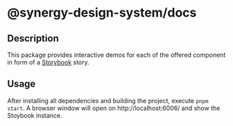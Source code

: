 # @synergy-design-system/docs


## Description

This package provides interactive demos for each of the offered component in form of a [Storybook](https://storybook.js.org/) story.


## Usage

After installing all dependencies and building the project, execute `pnpm start`. A browser window will open on http://localhost:6006/ and show the Stoybook instance.
